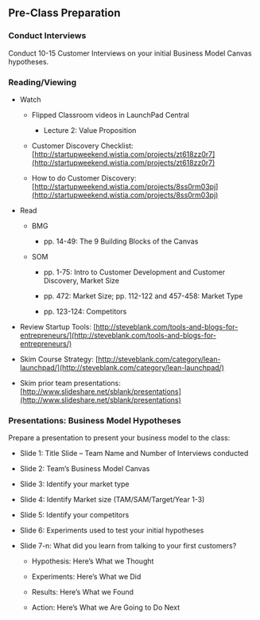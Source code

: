 ## Pre-Class Preparation

### Conduct Interviews

Conduct 10-15 Customer Interviews on your initial Business Model Canvas hypotheses.

### Reading/Viewing

* Watch

    * Flipped Classroom videos in LaunchPad Central
        * Lecture 2: Value Proposition

    * Customer Discovery Checklist: [http://startupweekend.wistia.com/projects/zt618zz0r7](http://startupweekend.wistia.com/projects/zt618zz0r7)

    * How to do Customer Discovery: [http://startupweekend.wistia.com/projects/8ss0rm03pj](http://startupweekend.wistia.com/projects/8ss0rm03pj)

* Read

    * BMG

        * pp. 14-49: The 9 Building Blocks of the Canvas

    * SOM

        * pp. 1-75: Intro to Customer Development and Customer Discovery, Market Size

        * pp. 472: Market Size; pp. 112-122 and 457-458: Market Type

        * pp. 123-124: Competitors

* Review Startup Tools: [http://steveblank.com/tools-and-blogs-for-entrepreneurs/](http://steveblank.com/tools-and-blogs-for-entrepreneurs/) 

* Skim Course Strategy:  [http://steveblank.com/category/lean-launchpad/](http://steveblank.com/category/lean-launchpad/)  

* Skim prior team presentations: [http://www.slideshare.net/sblank/presentations](http://www.slideshare.net/sblank/presentations) 

### Presentations: Business Model Hypotheses

Prepare a presentation to present your business model to the class:

* Slide 1: Title Slide – Team Name and Number of Interviews conducted

* Slide 2: Team’s Business Model Canvas

* Slide 3: Identify your market type

* Slide 4: Identify Market size (TAM/SAM/Target/Year 1-3)

* Slide 5: Identify your competitors

* Slide 6: Experiments used to test your initial hypotheses

* Slide 7-n: What did you learn from talking to your first customers?

    * Hypothesis: Here’s What we Thought

    * Experiments: Here’s What we Did

    * Results: Here’s What we Found

    * Action: Here’s What we Are Going to Do Next

